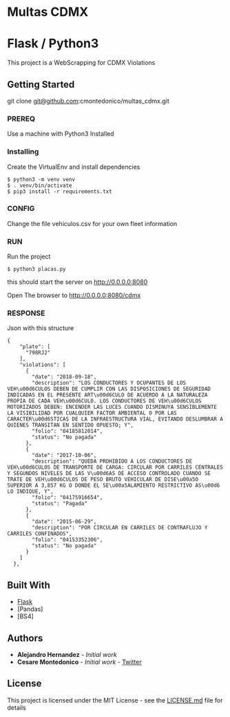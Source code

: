 # Multas CDMX
# Flask / Python3 

This project is a WebScrapping for CDMX Violations

## Getting Started

git clone git@github.com:cmontedonico/multas_cdmx.git


### PREREQ
Use a machine with Python3 Installed

### Installing

Create the VirtualEnv and install dependencies
```
$ python3 -m venv venv
$ . venv/bin/activate
$ pip3 install -r requirements.txt
```


### CONFIG
Change the file vehiculos.csv for your own fleet information

### RUN 
Run the project
```
$ python3 placas.py
```
this should start the server on
http://0.0.0.0:8080

Open The browser to 
http://0.0.0.0:8080/cdmx

### RESPONSE 
Json with this structure

````
{
    "plate": [
      "798RJ2"
    ], 
    "violations": [
      {
        "date": "2018-09-18", 
        "description": "LOS CONDUCTORES Y OCUPANTES DE LOS VEH\u00d6CULOS DEBEN DE CUMPLIR CON LAS DISPOSICIONES DE SEGURIDAD INDICADAS EN EL PRESENTE ART\u00d6CULO DE ACUERDO A LA NATURALEZA PROPIA DE CADA VEH\u00d6CULO. LOS CONDUCTORES DE VEH\u00d6CULOS MOTORIZADOS DEBEN: ENCENDER LAS LUCES CUANDO DISMINUYA SENSIBLEMENTE LA VISIBILIDAD POR CUALQUIER FACTOR AMBIENTAL O POR LAS CARACTER\u00d6STICAS DE LA INFRAESTRUCTURA VIAL, EVITANDO DESLUMBRAR A QUIENES TRANSITAN EN SENTIDO OPUESTO; Y", 
        "folio": "04185812014", 
        "status": "No pagada"
      }, 
      {
        "date": "2017-10-06", 
        "description": "QUEDA PROHIBIDO A LOS CONDUCTORES DE VEH\u00d6CULOS DE TRANSPORTE DE CARGA: CIRCULAR POR CARRILES CENTRALES Y SEGUNDOS NIVELES DE LAS V\u00d6AS DE ACCESO CONTROLADO CUANDO SE TRATE DE VEH\u00d6CULOS DE PESO BRUTO VEHICULAR DE DISE\u00a5O SUPERIOR A 3,857 KG O DONDE EL SE\u00a5ALAMIENTO RESTRICTIVO AS\u00d6 LO INDIQUE, Y", 
        "folio": "04175916654", 
        "status": "Pagada"
      }, 
      {
        "date": "2015-06-29", 
        "description": "POR CIRCULAR EN CARRILES DE CONTRAFLUJO Y CARRILES CONFINADOS", 
        "folio": "04153352306", 
        "status": "No pagada"
      }
    ]
  }, 
````


## Built With

* [Flask](http://flask.pocoo.org/)
* [Pandas]
* [BS4]

## Authors
* **Alejandro Hernandez** - *Initial work* 
* **Cesare Montedonico** - *Initial work* - [Twitter](https://www.twitter.com/cmontedonico)

## License

This project is licensed under the MIT License - see the [LICENSE.md](LICENSE.md) file for details
